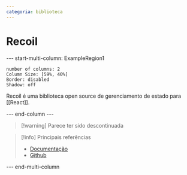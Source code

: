 ```yaml
---
categoria: biblioteca
---
```

# Recoil

--- start-multi-column: ExampleRegion1  
```column-settings  
number of columns: 2
Column Size: [59%, 40%]
Border: disabled
Shadow: off
```

Recoil é uma biblioteca open source de gerenciamento de estado para [[React]].

--- end-column ---

> [!warning] Parece ter sido descontinuada

> [!info] Principais referências
> - [Documentação](https://recoiljs.org/docs/introduction/installation/)
>- [Github](https://github.com/facebookexperimental/Recoil)

--- end-multi-column

